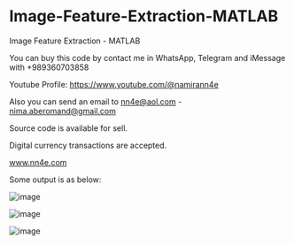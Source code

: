 # Image-Feature-Extraction-MATLAB
Image Feature Extraction - MATLAB

You can buy this code by contact me in WhatsApp, Telegram and iMessage with +989360703858

Youtube Profile: https://www.youtube.com/@namirann4e

Also you can send an email to nn4e@aol.com - nima.aberomand@gmail.com

Source code is available for sell.

Digital currency transactions are accepted.

www.nn4e.com

Some output is as below:

![image](https://github.com/user-attachments/assets/7b32eeb4-a7b6-491b-83bf-9e896b616609)

![image](https://github.com/user-attachments/assets/09994967-20e4-49d6-a788-f98617b0a2ca)

![image](https://github.com/user-attachments/assets/f336ccae-252d-4689-8aa2-82ec53dfc28d)
